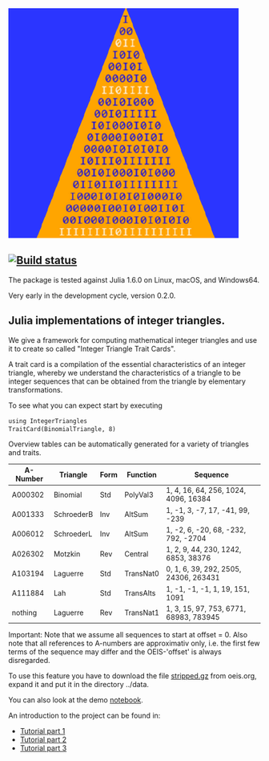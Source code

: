 <img src="https://github.com/OpenLibMathSeq/IntegerTriangles.jl/blob/master/docs/src/TrianglesLogo.png">

[![Build status](https://travis-ci.org/OpenLibMathSeq/IntegerTriangles.jl.svg?branch=master)](https://travis-ci.org/OpenLibMathSeq/IntegerTriangles.jl)
--

The package is tested against Julia 1.6.0 on Linux, macOS, and Windows64.

Very early in the development cycle, version 0.2.0.

## Julia implementations of integer triangles.

We give a framework for computing mathematical integer triangles and use
it to create so called "Integer Triangle Trait Cards". 

A trait card is a compilation of the essential characteristics of an integer triangle, 
whereby we understand the characteristics of a triangle to be integer sequences that 
can be obtained from the triangle by elementary transformations.

To see what you can expect start by executing

    using IntegerTriangles
    TraitCard(BinomialTriangle, 8)

Overview tables can be automatically generated for a variety of triangles and traits.

| A-Number | Triangle   | Form | Function  | Sequence                                    | 
| -------- | ---------- | ---- | --------- | ------------------------------------------- |
| A000302  | Binomial   | Std  | PolyVal3  | 1, 4, 16, 64, 256, 1024, 4096, 16384        |
| A001333  | SchroederB | Inv  | AltSum    | 1, -1, 3, -7, 17, -41, 99, -239             |
| A006012  | SchroederL | Inv  | AltSum    | 1, -2, 6, -20, 68, -232, 792, -2704         |
| A026302  | Motzkin    | Rev  | Central   | 1, 2, 9, 44, 230, 1242, 6853, 38376         |
| A103194  | Laguerre   | Std  | TransNat0 | 0, 1, 6, 39, 292, 2505, 24306, 263431       |
| A111884  | Lah        | Std  | TransAlts | 1, -1, -1, -1, 1, 19, 151, 1091             |
| nothing  | Laguerre   | Rev  | TransNat1 | 1, 3, 15, 97, 753, 6771, 68983, 783945      |


Important: Note that we assume all sequences to start at offset = 0. Also note that all 
references to A-numbers are approximativ only, i.e. the first few terms of the sequence 
may differ and the OEIS-'offset' is always disregarded. 

To use this feature you have to download the file [stripped.gz](http://oeis.org/stripped.gz) from oeis.org, expand it and put it in the directory ../data.

You can also look at the demo [notebook](https://github.com/OpenLibMathSeq/IntegerTriangles.jl/blob/master/demos/IntegerTriangles.ipynb).

An introduction to the project can be found in:

* [Tutorial part 1](http://luschny.de/julia/triangles/TutorialTrianglesPart1.html)
* [Tutorial part 2](http://luschny.de/julia/triangles/TutorialTrianglesPart2.html)
* [Tutorial part 3](http://luschny.de/julia/triangles/TutorialTrianglesPart3.html)
